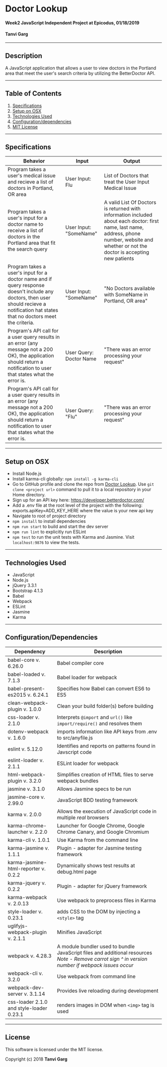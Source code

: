# **Doctor Lookup**
####  Week2 JavaScript Independent Project at Epicodus, 01/18/2019
#### Tanvi Garg   

  ---
## Description
A JavaScript application that allows a user to view doctors in the Portland area that meet the user's search criteria by utilizing the BetterDoctor API.

  ---
## Table of Contents
  1. [Specifications](#specs-work)
  2. [Setup on OSX](#setup)
  2. [Technologies Used](#Tech-used)
  3. [Configuration/dependencies](#config-dep)
  4. [MIT License](#mit-lic)

  ---
## Specifications <a name="specs-work"></a>

| Behavior | Input | Output |
|----------|-------|--------|
|  Program takes a user's medical issue and recieve a list of doctors in Portland, OR area | User Input: Flu | List of Doctors that treat the User Input Medical Issue |
|   Program takes a user's input for a doctor name to receive a list of doctors in the Portland area that fit the search query| User Input: "SomeName" | A valid List Of Doctors is returned with information included about each doctor: first name, last name, address, phone number, website and whether or not the doctor is accepting new patients  |
| Program takes a user's input for a doctor name and if query response doesn't include any doctors, then user should recieve a notification  hat states that no doctors meet the criteria.| User Input: "SomeName"  | "No Doctors available with SomeName in Portland, OR area" |
| Program's API call for a user query results in an error (any message not a 200 OK), the application should return a notification to user that states what the error is.|  User Query: Doctor Name | "There was an error processing your request"|
| Program's API call for a user query results in an error (any message not a 200 OK), the application should return a notification to user that states what the error is.|  User Query: "Flu" | "There was an error processing your request"|

 ---
## Setup on OSX <a name="setup"></a>

* Install Node.js
* Install karma-cli globally: `npm install -g karma-cli`
* Go to GitHub profile and clone the repo from [Doctor Lookup](https://github.com/TanviCodeLife/doctor-lookup.git). Use `git clone <project url>` command to pull it to a local repository in your Home directory.
* Sign up for an API key here: https://developer.betterdoctor.com/
* Add a .env file at the root level of the project with the following: exports.apiKey=ADD_KEY_HERE where the value is your new api key
*  Navigate to root of project directory
* `npm install` to install dependencies
* `npm run start` to build and start the dev server
* `npm run lint` to explicitly run ESLint
* `npm test` to run the unit tests with Karma and Jasmine. Visit `localhost:9876` to view the tests.

 ---
## Technologies Used <a name="Tech-used"></a>

* JavaScript
* Node.js
* jQuery 3.3.1
* Bootstrap 4.1.3
* Babel
* Webpack
* ESLint
* Jasmine
* Karma

---
## Configuration/Dependencies <a name="config-dep"></a>

  | Dependency                           | Description                                                                |
  | ------------------------------------ | -------------------------------------------------------------------------- |
  | babel-core v. 6.26.0                 | Babel compiler core                                                        |
  | babel-loaded v. 7.1.3                | Babel loader for webpack                                                   |
  | babel-present-es2015 v. 6.24.1       | Specifies how Babel can convert ES6 to ES5                                 |
  | clean-webpack-plugin v. 1.0.0       | Clean your build folder(s) before building                                 |
  | css-loader v. 2.1.0               | Interprets `@import` and `url()` like `import/require()` and resolves them |
   | dotenv-webpack v. 1.6.0               | imports information like API keys from .env to src/anyfile.js   |
  | eslint v. 5.12.0                     | Identifies and reports on patterns found in Javscript code                 |
  | eslint-loader v. 2.1.1               | ESLint loader for webpack                                                  |
  | html-webpack-plugin v. 3.2.0         | Simplifies creation of HTML files to serve webpack bundles                 |
  | jasmine v. 3.1.0                     | Allows Jasmine specs to be run                                             |
  | jasmine-core v. 2.99.0               | JavaScript BDD testing framework                                           |
  | karma v. 2.0.0                       | Allows the execution of JavaScript code in multiple *real* browsers        |
  | karma-chrome-launcher v. 2.2.0       | Launcher for Google Chrome, Google Chrome Canary, and Google Chromium      |
  | karma-cli v. 1.0.1                   | Use Karma from the command line                                            |
  | karma-jasmine v. 1.1.1               | Plugin - adapter for Jasmine testing framework                             |
  | karma-jasmine-html-reporter v. 0.2.2 | Dynamically shows test results at debug.html page                          |
  | karma-jquery v. 0.2.2                | Plugin - adapter for jQuery framework                                      |
  | karma-webpack v. 2.0.13              | Use webpack to preprocess files in Karma                                   |
  | style-loader v. 0.23.1               | adds CSS to the DOM by injecting a `<style>` tag                           |
  | uglifyjs-webpack-plugin v. 2.1.1     | Minifies JavaScript                                                        |
  | webpack v. 4.28.3                     | A module bundler used to bundle JavaScript files and additional resources   *Note - Remove carrot sign ^ in version number if webpack issues occur* |
  | webpack-cli v. 3.2.0                 | Use webpack from command line                                              |
  | webpack-dev-server v. 3.1.14          | Provides live reloading during development                                 |
  | css-loader 2.1.0 and style-loader 0.23.1        | renders images in DOM when `<img>` tag is used  |


---
## License <a name="mit-lic"></a>

This software is licensed under the MIT license.

Copyright (c) 2018 **Tanvi Garg**
